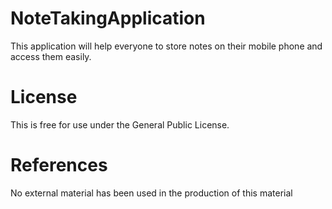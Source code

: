 # NoteTakingApplication
This application will help everyone to store notes on their mobile phone and access them easily.

# License
This is free for use under the General Public License.

# References
No external material has been used in the production of this material
